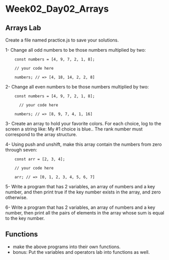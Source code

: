 # Week02_Day02_Arrays

## Arrays Lab
Create a file named practice.js to save your solutions.

1- 	Change all odd numbers to be those numbers multiplied by two:

		const numbers = [4, 9, 7, 2, 1, 8];

  		// your code here

		numbers; // => [4, 18, 14, 2, 2, 8]

2- 	Change all even numbers to be those numbers multiplied by two:

		const numbers = [4, 9, 7, 2, 1, 8];

		  // your code here

		numbers; // => [8, 9, 7, 4, 1, 16]

3- 	Create an array to hold your favorite colors. For each choice, log to the screen a string like: My #1 choice is blue.. The rank number must correspond to the array structure.


4-	Using push and unshift, make this array contain the numbers from zero through seven:

		const arr = [2, 3, 4];

		// your code here

		arr; // => [0, 1, 2, 3, 4, 5, 6, 7]

5-	Write a program that has 2 variables, an array of numbers and a key number, and then print true if the key number exists in the array, and zero otherwise.

6-	Write a program that has 2 variables, an array of numbers and a key number, then print all the pairs of elements in the array whose sum is equal to the key number.

## Functions
- make the above programs into their own functions.
- bonus: Put the variables and operators lab into functions as well.

